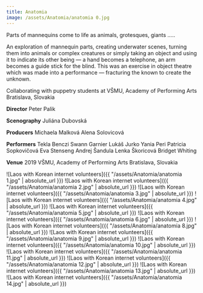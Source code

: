 ```yaml
---
title: Anatomia
image: /assets/Anatomia/anatomia 0.jpg
---
```


Parts of mannequins come to life as animals, grotesques, giants …..

An exploration of mannequin parts, creating underwater scenes, turning them into animals or complex creatures or simply taking an object and using it to indicate its other being — a hand becomes a telephone, an arm becomes a guide stick for the blind. This was an exercise in object theatre which was made into a performance — fracturing the known to create the unknown.

Collaborating with puppetry students at VŠMU, Academy of Performing Arts Bratislava, Slovakia

**Director**
Peter Palik

**Scenography**
Juliána Dubovská

**Producers**
Michaela Malková
Alena Solovicová

**Performers**
Tekla Benczi
Swann Garnier
Lukáš Jurko
Yania Peri
Patricia Sopkovičová
Eva Stenseng
Andrej Šandula
Lenka Škoricová
Bridget Whiting

**Venue**
2019
VŠMU, Academy of Performing Arts Bratislava, Slovakia

![Laos with Korean internet volunteers]({{ "/assets/Anatomia/anatomia 1.jpg" | absolute_url }})
![Laos with Korean internet volunteers]({{ "/assets/Anatomia/anatomia 2.jpg" | absolute_url }})
![Laos with Korean internet volunteers]({{ "/assets/Anatomia/anatomia 3.jpg" | absolute_url }})
![Laos with Korean internet volunteers]({{ "/assets/Anatomia/anatomia 4.jpg" | absolute_url }})
![Laos with Korean internet volunteers]({{ "/assets/Anatomia/anatomia 5.jpg" | absolute_url }})
![Laos with Korean internet volunteers]({{ "/assets/Anatomia/anatomia 6.jpg" | absolute_url }})
![Laos with Korean internet volunteers]({{ "/assets/Anatomia/anatomia 8.jpg" | absolute_url }})
![Laos with Korean internet volunteers]({{ "/assets/Anatomia/anatomia 9.jpg" | absolute_url }})
![Laos with Korean internet volunteers]({{ "/assets/Anatomia/anatomia 10.jpg" | absolute_url }})
![Laos with Korean internet volunteers]({{ "/assets/Anatomia/anatomia 11.jpg" | absolute_url }})
![Laos with Korean internet volunteers]({{ "/assets/Anatomia/anatomia 12.jpg" | absolute_url }})
![Laos with Korean internet volunteers]({{ "/assets/Anatomia/anatomia 13.jpg" | absolute_url }})
![Laos with Korean internet volunteers]({{ "/assets/Anatomia/anatomia 14.jpg" | absolute_url }})
